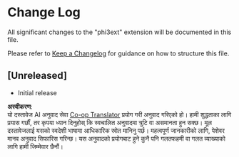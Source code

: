 <!--
CO_OP_TRANSLATOR_METADATA:
{
  "original_hash": "dbb0b6218ce5f9cf0ede8f4201f6ad58",
  "translation_date": "2025-05-09T04:47:58+00:00",
  "source_file": "code/07.Lab/01/AIPC/extensions/phi3ext/CHANGELOG.md",
  "language_code": "ne"
}
-->
# Change Log

All significant changes to the "phi3ext" extension will be documented in this file.

Please refer to [Keep a Changelog](http://keepachangelog.com/) for guidance on how to structure this file.

## [Unreleased]

- Initial release

**अस्वीकरण**:  
यो दस्तावेज AI अनुवाद सेवा [Co-op Translator](https://github.com/Azure/co-op-translator) प्रयोग गरी अनुवाद गरिएको हो। हामी शुद्धताका लागि प्रयास गर्छौं, तर कृपया ध्यान दिनुहोस् कि स्वचालित अनुवादमा त्रुटि वा असमानता हुन सक्छ। मूल दस्तावेजलाई यसको स्वदेशी भाषामा आधिकारिक स्रोत मानिनु पर्छ। महत्वपूर्ण जानकारीको लागि, पेशेवर मानव अनुवाद सिफारिस गरिन्छ। यस अनुवादको प्रयोगबाट हुने कुनै पनि गलतफहमी वा गलत व्याख्याको लागि हामी जिम्मेवार छैनौं।